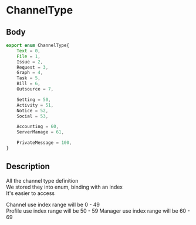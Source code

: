 # ChannelType

## Body
```typescript
export enum ChannelType{
    Text = 0,
    File = 1,
    Issue = 2,
    Request = 3,
    Graph = 4,
    Task = 5,
    Bill = 6,
    Outsource = 7,

    Setting = 50,
    Activity = 51,
    Notice = 52,
    Social = 53,

    Accounting = 60,
    ServerManage = 61,

    PrivateMessage = 100,
}
```

## Description

All the channel type definition\
We stored they into enum, binding with an index\
It's easier to access

Channel use index range will be 0 - 49\
Profile use index range will be 50 - 59
Manager use index range will be 60 - 69